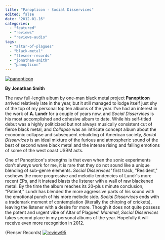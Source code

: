 ```yaml
---
title: "Panopticon - Social Disservices"
edited: false
date: "2012-01-16"
categories:
  - "featured"
  - "reviews"
  - "reviews-audio"
tags:
  - "altar-of-plagues"
  - "black-metal"
  - "flesner-records"
  - "jonathan-smith"
  - "panopticon"
---
```


[![](http://www.hellbound.ca/wp-content/uploads/2012/01/panopticon.jpg "panopticon")](http://www.hellbound.ca/wp-content/uploads/2012/01/panopticon.jpg)

**By Jonathan Smith**

The new full-length album by one-man black metal project **Panopticon** arrived relatively late in the year, but it still managed to lodge itself just shy of the top of my personal top ten albums of the year. I've had an interest in the work of **A. Lundr** for a couple of years now, and _Social Disservices_ is his most accomplished and cohesive album to date. While his self-titled debut was a highly politicized but not always musically consistent cut of fierce black metal, and _Collapse_ was an intricate concept album about the economic collapse and subsequent rebuilding of American society, _Social Disservices_ is an ideal mixture of the furious and atmospheric sound of the best of second wave black metal and the intense rising and falling emotions of some of the west coast USBM acts.

One of Panopticon's strengths is that even when the sonic experiments don't always work for me, it is rare that they do not sound like a unique blending of sub-genre elements. _Social Disservices'_ first track, "Resident," eschews the more progressive and melodic tendencies of Lundr's more recent EPs, and it instead blasts the listener with a wall of raw blackened metal. By the time the album reaches its 20-plus minute conclusion, "Patient," Lundr has blended the more aggressive parts of his sound with the emotional punch of his more melodic side. _Social Disservices_ ends with a trademark moment of contemplation (literally the chirping of crickets), leaving the listener with a desire for more. Though it does not quite possess the potent and urgent vibe of Altar of Plagues' _Mammal_, _Social Disservices_ takes second place in my personal albums of the year. Hopefully it will receive even more recognition in 2012.

(Flenser Records) [![](http://www.hellbound.ca/wp-content/uploads/2009/07/review951.png "review95")](http://www.hellbound.ca/wp-content/uploads/2009/07/review951.png)
